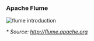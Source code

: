 ### Apache Flume

![flume introduction](https://cloud.githubusercontent.com/assets/19809692/26755182/414a9aac-4856-11e7-9a9a-ac17d7ac6067.JPG)

<i>* Source: http://flume.apache.org</i>
